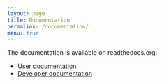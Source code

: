```yaml
---
layout: page
title: Documentation
permalink: /documentation/
menu: true
---
```


The documentation is available on readthedocs.org:

* [User documentation](http://alignak-doc.readthedocs.org/en/latest/)
* [Developer documentation](http://alignak.readthedocs.org/en/latest/)

